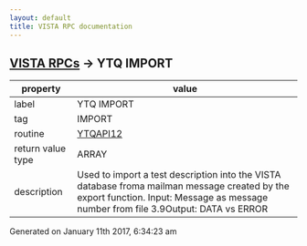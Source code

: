 ```yaml
---
layout: default
title: VISTA RPC documentation
---
```




## [VISTA RPCs](TableOfContent.md) &#8594; YTQ IMPORT 

 property | value 
--- | --- 
 label | YTQ IMPORT
 tag | IMPORT
 routine | [YTQAPI12](http://code.osehra.org/dox/Routine_YTQAPI12_source.html)
 return value type | ARRAY
 description | Used to import a test description into the VISTA database froma mailman message created by the export function. Input: Message as message number from file 3.9Output: DATA vs ERROR




Generated on January 11th 2017, 6:34:23 am